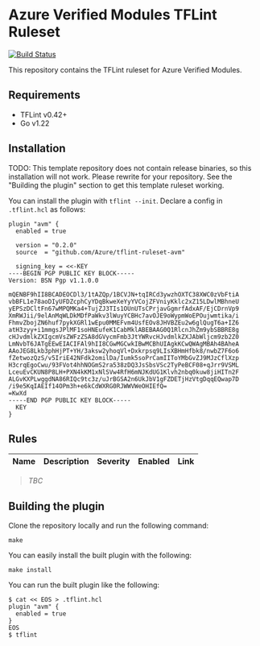 # Azure Verified Modules TFLint Ruleset

[![Build Status](https://github.com/Azure/tflint-ruleset-avm/workflows/build/badge.svg?branch=main)](https://github.com/Azure/tflint-ruleset-avm/actions)

This repository contains the TFLint ruleset for Azure Verified Modules.

## Requirements

- TFLint v0.42+
- Go v1.22

## Installation

TODO: This template repository does not contain release binaries, so this installation will not work. Please rewrite for your repository. See the "Building the plugin" section to get this template ruleset working.

You can install the plugin with `tflint --init`. Declare a config in `.tflint.hcl` as follows:

```hcl
plugin "avm" {
  enabled = true

  version = "0.2.0"
  source  = "github.com/Azure/tflint-ruleset-avm"

  signing_key = <<-KEY
----BEGIN PGP PUBLIC KEY BLOCK-----
Version: BSN Pgp v1.1.0.0

mQENBF9hII8BCADEOCDl3/1tAZQp/1BCVJN+tqIRCd3ywzhOXTC38XWC0zVbFtiA
vbBFL1e78aoDIyUFDZcphCyYDqBkweXeYyYVCojZFVniyKklc2xZ15LDwlMBhneU
yEPSzDCltFn67wMPQMKa4+TujZJ3TIs1OUnUTsCPrjavGgmrfAdxAF/EjCDrnVp9
XmRWJii/9elAnMqWLDkMDfPaWkv3lWuyYCBHc7avOJE9oWypmWoEPOujwmtika/i
FhmvZbojZN6huf7pykXGRl1wEpu0MMEFvm4UsfEOv8JHVBZEu2w6glQugT6a+IZ6
atH3zyy+i1mmgsJPlMF1soHNEufeK1CabMklABEBAAG0Q1RlcnJhZm9ybSBBRE8g
cHJvdmlkZXIgcmVsZWFzZSA8dGVycmFmb3JtYWRvcHJvdmlkZXJAbWljcm9zb2Z0
LmNvbT6JATgEEwEIACIFAl9hII8CGwMGCwkIBwMCBhUIAgkKCwQWAgMBAh4BAheA
AAoJEG8Lkb3phHjPT+YH/3aksw2yhoqVl+Dxkrpsq9LIsXBHmHfbk8/nwbZ7F6o6
fZetwozQzS/v5IriE42NFdk2omilDa/Iumk5soPrCamIIToYMbGvZJ9MJzCflXzp
H3crqEgoCwu/93FVot4hhNOGmS2ra538zDQ3JsSbsVSc2TyPeBCF08+qJrr9VSML
LceuEvCKUN8P8LH+PXN4kKM1xNlSVw4RfH6mNJKdUG1Klvh2nbq0kuw8jiHITn2F
ALGvKXPLwggdNA86RIQc9tc3z/uJrBGSA2n6UkJbV1gFZDETjHzVtgDqqEQwap7D
/i9e5KqIAEIf14OPm3h+e6kCdWXRG0RJWWVWeOHIEfQ=
=KwXd
-----END PGP PUBLIC KEY BLOCK-----
  KEY
}
```

## Rules

|Name|Description|Severity|Enabled|Link|
| --- | --- | --- | --- | --- |

> *TBC*

## Building the plugin

Clone the repository locally and run the following command:

```
make
```

You can easily install the built plugin with the following:

```
make install
```

You can run the built plugin like the following:

```
$ cat << EOS > .tflint.hcl
plugin "avm" {
  enabled = true
}
EOS
$ tflint
```

